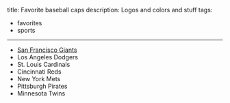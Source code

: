 title: Favorite baseball caps
description: Logos and colors and stuff
tags:
- favorites
- sports
---

- [San Francisco Giants](http://www.sportslogos.net/logos/view/k04fv0hukg05n3f8et45jey88/San_Francisco_Giants/1994/Cap_Logo)
- Los Angeles Dodgers
- St. Louis Cardinals
- Cincinnati Reds
- New York Mets
- Pittsburgh Pirates
- Minnesota Twins
